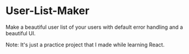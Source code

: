 # User-List-Maker
Make a beautiful user list of your users with default error handling and a beautiful UI.

Note: It's just a practice project that I made while learning React.
